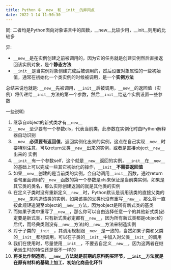 ```yaml
---
title: Python 中__new__和__init__的异同点
date: 2022-1-14 11:50:30
---
```


同: 二者均是Python面向对象语言中的函数，__new__比较少用，__init__则用的比较多

异: 

+ ```__new__```是在实例创建之前被调用的，因为它的任务就是创建实例然后直接返回该实例对象，是个**静态方法**
+ ```__init__```是当实例对象创建完成后被调用的，然后设置对象属性的一些初始值，通常在初始化一个类实例的时候被调用，是一个**实例方法**

总结来说也就是: ```__new__```先被调用，```__init__```后被调用，```__new__```的返回值（实例）将传递给```__init__```方法的第一个参数，然后```__init__```给这个实例设置一些参数

一些说明:

1. 继承自object的新式类才有```__new__```
2. ```__new__```至少要有一个参数cls，代表当前类，此参数在实例化时由Python解释器自动识别
3. ```__new__```**必须要有返回值**，返回实例化出来的实例，这点在自己实现```__new__```时要特别注意，可以return父类```__new__```出来的实例，或者是直接object```__new__```出来的 实例
4. ```__init__```有一个参数self，这个就是```__new__```返回的实例，```__init__```在```__new__```的基础上可以完成一些其它初始化的操作，```__init__```**不需要返回值**
5. 如果```__new__```创建的是当前类的实例，会自动调用```__init__```函数，通过return语句里面调用的```__new__```函数的第一个参数是cls来保证是当前类实例，如果是其它类的类名，那么实际创建返回的就是其他类的实例
6. 在定义子类时没有重新定义```__new__```时，Python默认是调用该类的直接父类的```__new__```来构造该类的实例，如果该类的父类也没有重写```__new__```，那么将一直按此规矩追溯至object的```__new__```方法，因为object是所有新式类的基类
7. 而如果子类中重写了```__new__```，那么你可以自由选择任意一个的其他新式类(必定要是新式类，只有新式类必定都有```__new__```，因为所有新式类都是object的后代，而经典类则没有```__new__```方法)的```__new__```方法来制造实例
8. 对于子类的```__init__```，其调用规制跟```__new__```是一致的，当然如果子类和父类的```__init__```都想调用，可以在子类的```__init__```中加入对父类```__init__```的调用
9. 我们在使用时，尽量使用```__init__```，不要去自定义```__new__```，因为这两者在继承派生时的特性还是很不一样的
10. **将类比作制造商，```__new__```方法就是前期的原料购买环节，```__init__```方法就是在原有材料的基础上加工、初始化商品化环节**